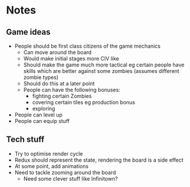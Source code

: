 # Notes

## Game ideas

- People should be first class citizens of the game mechanics
  - Can move around the board
  - Would make initial stages more CIV like
  - Should make the game much more tactical eg certain people have skills which are better against some zombies (assumes different zombie types)
  - Should do this at a later point
  - People can have the following bonuses:
    - fighting certain Zombies
    - covering certain tiles eg production bonus
    - exploring
- People can level up
- People can equip stuff

## Tech stuff

- Try to optimise render cycle
- Redux should represent the state, rendering the board is a side effect
- At some point, add animations
- Need to tackle zooming around the board
  - Need some clever stuff like Infinitown?
